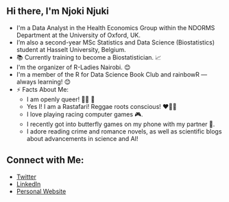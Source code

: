 ## Hi there, I'm Njoki Njuki

- I'm a Data Analyst in the Health Economics Group within the NDORMS Department at the University of Oxford, UK.
- I’m also a second-year MSc Statistics and Data Science (Biostatistics) student at Hasselt University, Belgium.
- 📚 Currently training to become a Biostatistician. 📈
- I'm the organizer of R-Ladies Nairobi. 😊
- I'm a member of the R for Data Science Book Club and rainbowR — always learning! 😊
- ⚡ Facts About Me:
  - I am openly queer! 🫶🏿 🌈
  - Yes I! I am a Rastafari! Reggae roots conscious! ❤️💛💚
  - I love playing racing computer games 🎮.
  - I recently got into butterfly games on my phone with my partner 🦋.
  - I adore reading crime and romance novels, as well as scientific blogs about advancements in science and AI!

## Connect with Me:

- [Twitter](https://twitter.com/lucy_njokinjuki)
- [LinkedIn](https://www.linkedin.com/in/lucy-njoki/)
- [Personal Website](https://lucynjokinjuki.github.io/lucynjokinjuki/)
